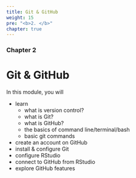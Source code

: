 ```yaml
---
title: Git & GitHub
weight: 15
pre: "<b>2. </b>"
chapter: true
---
```


### Chapter 2

# Git & GitHub

In this module, you will 

- learn
    - what is version control?
    - what is Git?
    - what is GitHub?
    - the basics of command line/terminal/bash
    - basic git commands
- create an account on GitHub
- install & configure Git
- configure RStudio
- connect to GitHub from RStudio
- explore GitHub features

